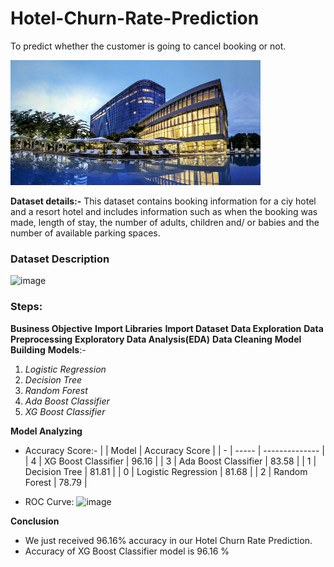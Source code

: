 # Hotel-Churn-Rate-Prediction
To predict whether the customer is going to cancel booking or not.

<img src = "hotel.jpg" style = "width:400px;height:200px"/>

**Dataset details:-** This dataset contains booking information for a ciy hotel and a resort hotel and includes information such as when the booking was made, length of stay, the number of adults, children and/ or babies and the number of available parking spaces.

### Dataset Description


![image](https://user-images.githubusercontent.com/92113558/168455806-023c1700-1c59-4fef-b7a3-051895993f29.png)


### Steps:
**Business Objective**
**Import Libraries**
**Import Dataset**
**Data Exploration**
**Data Preprocessing**
**Exploratory Data Analysis(EDA)**
**Data Cleaning**
**Model Building**
**Models**:- 
1. *Logistic Regression*
2. *Decision Tree*
3. *Random Forest*
4. *Ada Boost Classifier*
5. *XG Boost Classifier*

**Model Analyzing**
* Accuracy Score:-
|   |	Model	| Accuracy Score |
| - | ----- | -------------- |
| 4 |	XG Boost Classifier	| 96.16 |
| 3	| Ada Boost Classifier	| 83.58 |
| 1	| Decision Tree	| 81.81 |
| 0	| Logistic Regression	| 81.68 |
| 2	| Random Forest	| 78.79 |

* ROC Curve:
![image](https://user-images.githubusercontent.com/92113558/168456593-92b932a1-d271-499b-ad31-8f68783782ca.png)

**Conclusion**
* We just received 96.16% accuracy in our Hotel Churn Rate Prediction.
* Accuracy of XG Boost Classifier model is 96.16 %
